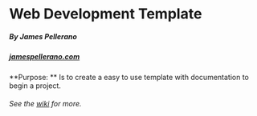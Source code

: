 # Web Development Template  
##### By James Pellerano
##### [jamespellerano.com](http://jamespellerano.com)

**Purpose: ** Is to create a easy to use template with documentation to begin a project.

###### See the [wiki](https://bitbucket.org/japellerano/web-development-template/wiki/Home) for more.